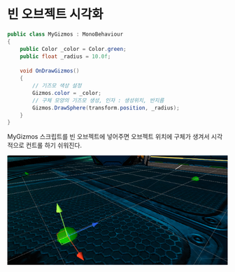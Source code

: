 # 빈 오브젝트 시각화

```cs
public class MyGizmos : MonoBehaviour
{
    public Color _color = Color.green;
    public float _radius = 10.0f;

    void OnDrawGizmos()
    {
        // 기즈모 색상 설정
        Gizmos.color = _color;
        // 구체 모양의 기즈모 생성, 인자 : 생성위치, 반지름
        Gizmos.DrawSphere(transform.position, _radius);
    }
}
```
MyGizmos 스크립트를 빈 오브젝트에 넣어주면 오브젝트 위치에 구체가 생겨서 시각적으로 컨트롤 하기 쉬워진다.

![image](/Unity/기즈모/Captures/기즈모활용1.png)